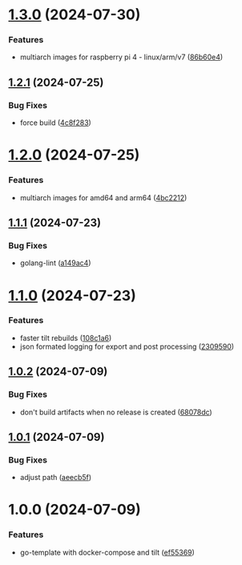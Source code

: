 # [1.3.0](https://github.com/ci4rail/go-template/compare/v1.2.1...v1.3.0) (2024-07-30)


### Features

* multiarch images for raspberry pi 4 - linux/arm/v7 ([86b60e4](https://github.com/ci4rail/go-template/commit/86b60e4586a970e514c0a3094d32b4f5fe3a5977))

## [1.2.1](https://github.com/ci4rail/go-template/compare/v1.2.0...v1.2.1) (2024-07-25)


### Bug Fixes

* force build ([4c8f283](https://github.com/ci4rail/go-template/commit/4c8f283348276159c3a9d4330317f0250cbec533))

# [1.2.0](https://github.com/ci4rail/go-template/compare/v1.1.1...v1.2.0) (2024-07-25)


### Features

* multiarch images for amd64 and arm64 ([4bc2212](https://github.com/ci4rail/go-template/commit/4bc2212d8a2b9b679598b75dcb4a408fe4cf1045))

## [1.1.1](https://github.com/ci4rail/go-template/compare/v1.1.0...v1.1.1) (2024-07-23)


### Bug Fixes

* golang-lint ([a149ac4](https://github.com/ci4rail/go-template/commit/a149ac4122d9c0b75faafbee28d946886a18c1b6))

# [1.1.0](https://github.com/ci4rail/go-template/compare/v1.0.2...v1.1.0) (2024-07-23)


### Features

* faster tilt rebuilds ([108c1a6](https://github.com/ci4rail/go-template/commit/108c1a6da8ddc3c6220aca4d07daf9dfca697043))
* json formated logging for export and post processing ([2309590](https://github.com/ci4rail/go-template/commit/23095900df4ddffbd4c94b0da2133ec509d2a4e9))

## [1.0.2](https://github.com/ci4rail/go-template/compare/v1.0.1...v1.0.2) (2024-07-09)


### Bug Fixes

* don't build artifacts when no release is created ([68078dc](https://github.com/ci4rail/go-template/commit/68078dc44f2d21554c02e4c5d38de50a8b05fe42))

## [1.0.1](https://github.com/ci4rail/go-template/compare/v1.0.0...v1.0.1) (2024-07-09)


### Bug Fixes

* adjust path ([aeecb5f](https://github.com/ci4rail/go-template/commit/aeecb5f7a462a36f30539e9995f506bb91cc1529))

# 1.0.0 (2024-07-09)

### Features

* go-template with docker-compose and tilt ([ef55369](https://github.com/ci4rail/go-template/commit/ef55369ae02fd292a5358999822126520cde0841))
